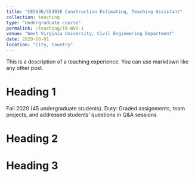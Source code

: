 ```yaml
---
title: "CE593E/CE493E Construction Estimating, Teaching Assistant"
collection: teaching
type: "Undergraduate course"
permalink: /teaching/TA-WVU-1
venue: "West Virginia University, Civil Engineering Department"
date: 2020-08-01
location: "City, Country"
---
```


This is a description of a teaching experience. You can use markdown like any other post.

Heading 1
======
Fall 2020 (45 undergraduate students). Duty: Graded assignments, team projects, and addressed students’ questions in Q&A sessions

Heading 2
======

Heading 3
======
